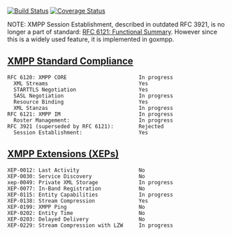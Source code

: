 [![Build Status](https://travis-ci.org/goxmpp/goxmpp.svg?branch=master)](https://travis-ci.org/goxmpp/goxmpp)
[![Coverage Status](https://coveralls.io/repos/goxmpp/goxmpp/badge.svg?branch=master&service=github)](https://coveralls.io/github/goxmpp/goxmpp?branch=master)

NOTE: XMPP Session Establishment, described in outdated RFC 3921, is no longer a part of standard: [RFC 6121: Functional Summary](http://xmpp.org/rfcs/rfc6121.html#intro-summary).
However since this is a widely used feature, it is implemented in goxmpp.

## [XMPP Standard Compliance](http://xmpp.org/xmpp-protocols/rfcs/)

```
RFC 6120: XMPP CORE                       In progress
  XML Streams                             Yes
  STARTTLS Negotiation                    Yes
  SASL Negotiation                        In progress
  Resource Binding                        Yes
  XML Stanzas                             In progress
RFC 6121: XMPP IM                         In progress
  Roster Management:                      In progress
RFC 3921 (superseded by RFC 6121):        Rejected
  Session Establishment:                  Yes
```

## [XMPP Extensions (XEPs)](http://xmpp.org/xmpp-protocols/xmpp-extensions/)

```
XEP-0012: Last Activity                   No
XEP-0030: Service Discovery               No
xep-0049: Private XML Storage             In progress
XEP-0077: In-Band Registration            No
XEP-0115: Entity Capabilities             In progress
XEP-0138: Stream Compression              Yes
XEP-0199: XMPP Ping                       No
XEP-0202: Entity Time                     No
XEP-0203: Delayed Delivery                No
XEP-0229: Stream Compression with LZW     In progress
```
